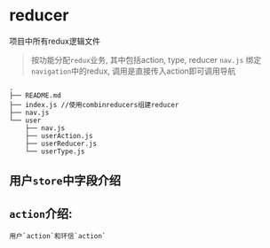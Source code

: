 # reducer

项目中所有redux逻辑文件

> 按功能分配`redux`业务, 其中包括action, type, reducer
> `nav.js` 绑定`navigation`中的redux, 调用是直接传入action即可调用导航

```shell
.
├── README.md
├── index.js //使用combinreducers组建reducer
├── nav.js
└── user
    ├── nav.js
    ├── userAction.js
    ├── userReducer.js
    └── userType.js
```

## 用户`store`中字段介绍


## `action`介绍:
    用户`action`和环信`action`
